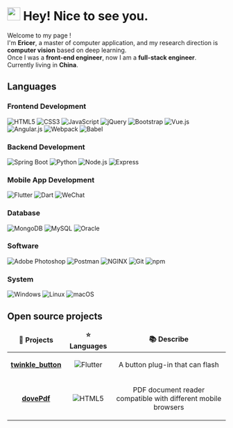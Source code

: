 <h1><img src="https://emojis.slackmojis.com/emojis/images/1531849430/4246/blob-sunglasses.gif?1531849430" width="30"/> Hey! Nice to see you.</h1>

<p>Welcome to my page ! <img src="https://cdn-icons-png.flaticon.com/512/8901/8901502.png" width="13"/> </br>
I'm <b>Ericer</b>, a master of computer application, and my research direction is <b>computer vision</b> based on deep learning. <img src="https://cdn-icons-png.flaticon.com/512/3375/3375152.png" width="13"/> </br>
Once I was a <b>front-end engineer</b>, now I am a <b>full-stack engineer</b>. <img src="https://cdn-icons-png.flaticon.com/512/2115/2115955.png" width="13"/> </br>
Currently living in <b>China</b>. <img src="https://cdn-icons-png.flaticon.com/512/197/197375.png" width="13"/>
</p>


<h2>Languages</h2>
<h3>Frontend Development</h3>
<p>
  <img alt="HTML5" src="https://img.shields.io/badge/-HTML5-e44c27?style=flat-square&logo=html5&logoColor=white" />
  <img alt="CSS3" src="https://img.shields.io/badge/-CSS3-264de4?style=flat-square&logo=css3&logoColor=white" />
  <img alt="JavaScript" src="https://img.shields.io/badge/-JavaScript-d1b514?style=flat-square&logo=javascript&logoColor=white" />
  <img alt="jQuery" src="https://img.shields.io/badge/-jQuery-45b8d8?style=flat-square&logo=jquery&logoColor=white" />
  <img alt="Bootstrap" src="https://img.shields.io/badge/-Bootstrap-563d7c?style=flat-square&logo=bootstrap&logoColor=white" />
  <img alt="Vue.js" src="https://img.shields.io/badge/-Vue.js-42b883?style=flat-square&logo=vuedotjs&logoColor=white" />
  <img alt="Angular.js" src="https://img.shields.io/badge/-Angular.js-DD0031?style=flat-square&logo=angular&logoColor=white" />
  <img alt="Webpack" src="https://img.shields.io/badge/-Webpack-5299c8?style=flat-square&logo=webpack&logoColor=white" />
  <img alt="Babel" src="https://img.shields.io/badge/-Babel-d1b514?style=flat-square&logo=babel&logoColor=white" />
</p>

<h3>Backend Development</h3>
<p>
  <img alt="Spring Boot" src="https://img.shields.io/badge/-Spring Boot-58a722?style=flat-square&logo=springboot&logoColor=white" />
  <img alt="Python" src="https://img.shields.io/badge/-Python-3876ac?style=flat-square&logo=python&logoColor=white" />
  <img alt="Node.js" src="https://img.shields.io/badge/-Nodejs-43853d?style=flat-square&logo=Node.js&logoColor=white" />
  <img alt="Express" src="https://img.shields.io/badge/-Express-212121?style=flat-square&logo=express&logoColor=white" />
</p>

<h3>Mobile App Development</h3>
<p>
  <img alt="Flutter" src="https://img.shields.io/badge/-Flutter-41c4ff?style=flat-square&logo=flutter&logoColor=white" />
  <img alt="Dart" src="https://img.shields.io/badge/-Dart-45b8d8?style=flat-square&logo=dart&logoColor=white" />
  <img alt="WeChat" src="https://img.shields.io/badge/-WeChat-19b85d?style=flat-square&logo=wechat&logoColor=white" />
</p>

<h3>Database</h3>
<p>
  <img alt="MongoDB" src="https://img.shields.io/badge/-MongoDB-449945?style=flat-square&logo=mongodb&logoColor=white" /> 
  <img alt="MySQL" src="https://img.shields.io/badge/-MySQL-3E6E93?style=flat-square&logo=mysql&logoColor=white" />
  <img alt="Oracle" src="https://img.shields.io/badge/-Oracle-cc4028?style=flat-square&logo=oracle&logoColor=white" />
</p>

<h3>Software</h3>
<p>
  <img alt="Adobe Photoshop	" src="https://img.shields.io/badge/-Adobe Photoshop-007ACC?style=flat-square&logo=adobephotoshop&logoColor=white" />
  <img alt="Postman" src="https://img.shields.io/badge/-Postman-ff6907?style=flat-square&logo=postman&logoColor=white" />
  <img alt="NGINX" src="https://img.shields.io/badge/-NGINX-00B140?style=flat-square&logo=nginx&logoColor=white" />
  <img alt="Git" src="https://img.shields.io/badge/-Git-ed5435?style=flat-square&logo=git&logoColor=white" />
  <img alt="npm" src="https://img.shields.io/badge/-NPM-CB3837?style=flat-square&logo=npm&logoColor=white" />
</p>

<h3>System</h3>
<p>
  <img alt="Windows" src="https://img.shields.io/badge/-Windows-0078d5?style=flat-square&logo=windows&logoColor=white" />
  <img alt="Linux" src="https://img.shields.io/badge/-Linux-430098?style=flat-square&logo=linux&logoColor=white" />
  <img alt="macOS" src="https://img.shields.io/badge/-macOS-B7178C?style=flat-square&logo=macos&logoColor=white" />
</p>


<h2>Open source projects</h2>
<table>
  <thead align="center">
    <tr border: none;>
      <td><b>🎁 Projects</b></td>
      <td><b>⭐ Languages</b></td>
      <td><b>📚 Describe</b></td>
    </tr>
  </thead>
  <tbody align="center">
    <tr>
      <td>
        <a href="https://pub.dev/packages/twinkle_button"><b>twinkle_button</b></a>
      </td>
      <td>
        <img alt="Flutter" src="https://img.shields.io/badge/-Flutter-41c4ff?style=flat-square&logo=flutter&logoColor=white" />
      </td>
      <td>
        <p>A button plug-in that can flash</p>
      </td>
    </tr>
	  <tr>
      <td>
        <a href="https://github.com/thmsgbrt/Chrome-Extension-with-React-and-Typescript-Starter-Pack"><b>dovePdf</b></a>
      </td>
      <td>
        <img alt="HTML5" src="https://img.shields.io/badge/-HTML5-e44c27?style=flat-square&logo=html5&logoColor=white" />
      </td>
      <td>
        <p>PDF document reader compatible with different mobile browsers</p>
      </td>
    </tr>
  </tbody>
</table>

<!--
**EricerYang/EricerYang** is a ✨ _special_ ✨ repository because its `README.md` (this file) appears on your GitHub profile.

Here are some ideas to get you started:

- 🔭 I’m currently working on ...
- 🌱 I’m currently learning ...
- 👯 I’m looking to collaborate on ...
- 🤔 I’m looking for help with ...
- 💬 Ask me about ...
- 📫 How to reach me: ...
- 😄 Pronouns: ...
- ⚡ Fun fact: ...
-->
